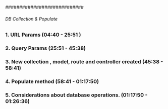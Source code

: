 ############################

###### DB Collection & Populate

### 1. URL Params (04:40 - 25:51 )

### 2. Query Params (25:51 - 45:38)

### 3. New collection , model, route and controller created  (45:38 - 58:41)

### 4. Populate method (58:41 - 01:17:50)

### 5. Considerations about database operations. (01:17:50 - 01:26:36)
